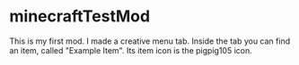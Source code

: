 # minecraftTestMod

This is my first mod.  I made a creative menu tab.  Inside the tab you can find an item, called "Example Item".  Its item icon is the pigpig105 icon.
